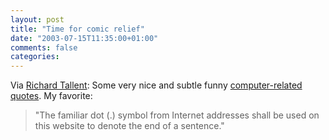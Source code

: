 ```yaml
---
layout: post
title: "Time for comic relief"
date: "2003-07-15T11:35:00+01:00"
comments: false
categories: 
---
```


<p>Via <a href="http://www.tallent.us/weblogx/permalink.aspx/c0464f4a-d6fd-45e0-866d-335f3abe0f5c" title="PermaLink">Richard Tallent</a>: Some very nice and subtle funny <a href="http://discuss.fogcreek.com/joelonsoftware/default.asp?cmd=show&amp;ixPost=53978&amp;ixReplies=21">computer-related quotes</a>. My favorite:<br />
</p><blockquote>"The familiar dot (.) symbol from Internet addresses shall be used on this website to denote the end of a sentence."</blockquote>

